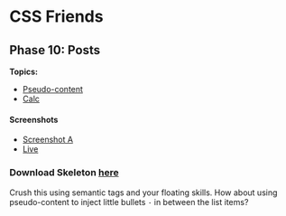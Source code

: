 # CSS Friends

## Phase 10: Posts

**Topics:**

- [Pseudo-content][pseudo-content]
- [Calc][t-calc]

#### Screenshots

- [Screenshot A][ss-10-a]
- [Live][live-10]

### Download Skeleton [here](https://assets.aaonline.io/fullstack/html-css/projects/micro-projects/css-friends/css-friends-10/skeleton.zip)

Crush this using semantic tags and your floating skills. How about using
pseudo-content to inject little bullets `·` in between the list items?

[ss-10-a]:
  https://assets.aaonline.io/fullstack/html-css/micro-projects/css-friends/docs/screenshots/10-posts-a.png
[live-10]: http://appacademy.github.io/css-friends/solution/10-posts.html
[pseudo-content]: css-pseudo-content
[t-calc]: https://developer.mozilla.org/en-US/docs/Web/CSS/calc

